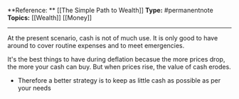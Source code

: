 
**Reference: ** [[The Simple Path to Wealth]]
**Type:** #permanentnote 
**Topics:** [[Wealth]] [[Money]] 

----
At the present scenario, cash is not of much use. It is only good to have around to cover routine expenses and to meet emergencies.

It's the best things to have during deflation becasue the more prices drop, the more your cash can buy. 
But when prices rise, the value of cash erodes.

- Therefore a better strategy is to keep as little cash as possible as per your needs